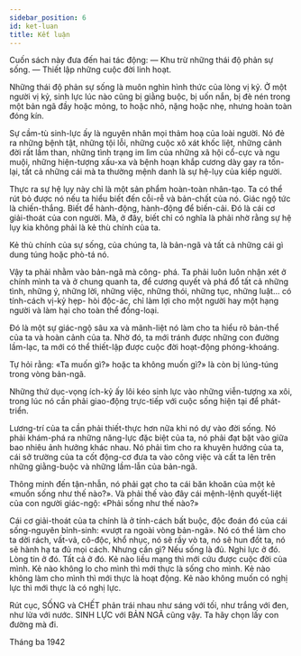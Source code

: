 ```yaml
---
sidebar_position: 6
id: ket-luan
title: Kết luận
---
```


Cuốn sách này đưa đến hai tác động:
— Khu trừ những thái độ phản sự sống.
— Thiết lập những cuộc đời linh hoạt.

Những thái độ phản sự sống là muôn nghìn hình thức của lòng vị kỷ. Ở một người vị kỷ, sinh lực lúc nào cũng bị giằng buộc, bị uốn nắn, bị đè nén trong một bản ngã đầy hoặc mỏng, to hoặc nhỏ, nặng hoặc nhẹ, nhưng hoàn toàn đóng kín.

Sự cầm-tù sinh-lực ấy là nguyên nhân mọi thảm hoạ của loài người. Nó đẻ ra những bệnh tật, những tội lỗi, những cuộc xô xát khốc liệt, những cảnh đời rất lầm than, những tình trạng im lìm của những xã hội cổ-cực và ngu muội, những hiện-tượng xấu-xa và bệnh hoạn khắp cương dày gay ra tốn-lại, tất cả những cái mà ta thường mệnh danh là sự hệ-lụy của kiếp người.

Thực ra sự hệ lụy này chỉ là một sản phẩm hoàn-toàn nhân-tạo. Ta có thể rút bỏ được nó nếu ta hiểu biết đến cỗi-rễ và bản-chất của nó. Giác ngộ tức là chiến-thắng. Biết để hành-động, hành-động để biến-cải. Đó là cái cơ giải-thoát của con người. Mà, ở đây, biết chỉ có nghĩa là phải nhờ rằng sự hệ lụy kia không phải là kẻ thù chính của ta.

Kẻ thù chính của sự sống, của chúng ta, là bản-ngã và tất cả những cái gì dung túng hoặc phò-tá nó.

Vậy ta phải nhằm vào bản-ngã mà công- phá. Ta phải luôn luôn nhận xét ở chính mình ta và ở chung quanh ta, để cương quyết và phá đổ tất cả những tình, những ý, những lời, những việc, những thói, những tục, những luật... có tính-cách vị-kỷ hẹp- hòi độc-ác, chỉ làm lợi cho một người hay một hạng người và làm hại cho toàn thể đồng-loại.

Đó là một sự giác-ngộ sâu xa và mãnh-liệt nó làm cho ta hiểu rõ bản-thể của ta và hoàn cảnh của ta. Nhờ đó, ta mới tránh được những con đường lầm-lạc, ta mới có thể thiết-lập được cuộc đời hoạt-động phóng-khoáng.

Tự hỏi rằng: «Ta muốn gì?» hoặc ta không muốn gì?» là còn bị lúng-túng trong vòng bản-ngã.

Những thứ dục-vọng ích-kỷ ấy lôi kéo sinh lực vào những viễn-tượng xa xôi, trong lúc nó cần phải giao-động trực-tiếp với cuộc sống hiện tại để phát-triển.

Lương-trí của ta cần phải thiết-thực hơn nữa khi nó dự vào đời sống. Nó phải khám-phá ra những năng-lực đặc biệt của ta, nó phải đạt bặt vào giữa bao nhiêu ảnh hưởng khác nhau. Nó phải tìm cho ra khuyên hướng của ta, cái sở trường của ta cốt động-cơ đưa ta vào công việc và cất ta lên trên những giằng-buộc và những lầm-lẫn của bản-ngã.

Thông minh đến tận-nhẫn, nó phải gạt cho ta cái băn khoăn của một kẻ «muốn sống như thế nào?». Và phải thế vào đây cái mệnh-lệnh quyết-liệt của con người giác-ngộ: «Phải sống như thế nào?»

Cái cơ giải-thoát của ta chính là ở tính-cách bất buộc, độc đoán đó của cái sống-nguyên bỉnh-sinh: «vượt ra ngoài vòng bản-ngã». Nó có thể làm cho ta dời rách, vất-vả, cô-độc, khổ nhục, nó sẽ rầy vò ta, nó sẽ hun đốt ta, nó sẽ hành hạ ta đủ mọi cách. Nhưng cần gì? Nếu sống là đủ. Nghi lực ở đó. Lòng tin ở đó. Tất cả ở đó. Kẻ nào liều mạng thì mới cứu được cuộc đời của mình. Kẻ nào không lo cho mình thì mới thực là sống cho mình. Kẻ nào không làm cho mình thì mới thực là hoạt động. Kẻ nào không muốn có nghị lực thì mới thực là có nghị lực.

Rút cục, SỐNG và CHẾT phản trái nhau như sáng với tối, như trắng với đen, như lửa với nước. SINH LỰC với BẢN NGÃ cũng vậy. Ta hãy chọn lấy con đường mà đi.

Tháng ba 1942